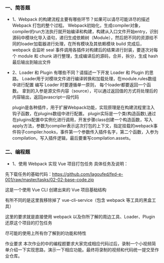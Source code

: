 ### 一、简答题
- 1、Webpack 的构建流程主要有哪些环节？如果可以请尽可能详尽的描述 Webpack 打包的整个过程。
  Webpack初始化，生成compiler对象，compiler的run方法执行就开始编译和构建，构建从入口文件开始entry，识别源码中模块化导入语句，递归生成依赖树（Module），然后把不同的资源给不同的loader加载器进行处理，在所有模块及其依赖模块 build 完成后，webpack 会监听 seal 事件调用各插件对构建后的结果进行封装，要逐次对每个 module 和 chunk 进行整理，生成编译后的源码，合并，拆分，生成 hash最后输出到输出文件

- 2、Loader 和 Plugin 有哪些不同？请描述一下开发 Loader 和 Plugin 的思路。
    Loader用于对模块文件进行编译转换和加载处理，在module.rules数组中进行配置
    编写 Loader 时要遵循单一原则， 每个loader都要返回一个函数。 拿到的入参是源文件内容（source），可以通过返回值的方式将处理后的内容输出，返回javascript一段代码


    plugin是各种插件，用于扩展Webpack功能，实现原理是在构建流程里注入钩子函数，在plugins数组中进行配置。
    plugin实际是一个类(构造函数),通过在plugins配置中实例化进行调用，开发步骤class创建一个构造函数，写入apply方法，参数为compiler表示这次打包的上下文，指定挂载的webpack事件钩子compiler.hooks，事件第一个参数传入插件名字，第二个函数，入参为compilation，写入插件逻辑，最后要重写compilation.assets。


### 二、编程题
- 1、使用 Webpack 实现 Vue 项目打包任务
具体任务及说明：

先下载任务的基础代码：https://github.com/lagoufed/fed-e-001/raw/master/tasks/02-02-base-code.zip

这是一个使用 Vue CLI 创建出来的 Vue 项目基础结构

有所不同的是这里我移除掉了 vue-cli-service（包含 webpack 等工具的黑盒工具）

这里的要求就是直接使用 webpack 以及你所了解的周边工具、Loader、Plugin 还原这个项目的打包任务

尽可能的使用上所有你了解到的功能和特性

作业要求
本次作业的中的编程题要求大家完成相应代码过后，录制一个小视频简单介绍一下实现思路，演示一下相应功能。最终将录制的视频和代码统一提交至作业仓库。